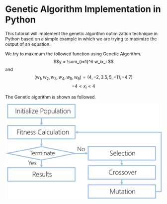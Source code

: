 # Genetic Algorithm Implementation in Python

This tutorial will implement the genetic algorithm optimization technique in Python based on a simple example in which we are trying to maximize the output of an equation.

We try to maximum the followed function using Genetic Algorithm.
$$y = \sum_{i=1}^6 w_ix_i $$
and
$$(w_1, w_2, w_3, w_4, w_5, w_6) = (4, -2, 3.5, 5, -11, -4.7)$$
$$-4 < x_i < 4$$

The Genetic algorithm is shown as followed.

![](GA.png)
